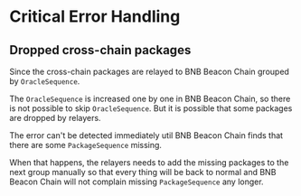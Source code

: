 # Critical Error Handling

## Dropped cross-chain packages 

Since the cross-chain packages are relayed to BNB Beacon Chain grouped by `OracleSequence`. 

The `OracleSequence` is increased one by one in BNB Beacon Chain, so there is not possible to
skip `OracleSequence`. But it is possible that some packages are dropped by relayers.

The error can't be detected immediately util BNB Beacon Chain finds that there are some 
`PackageSequence` missing.

When that happens, the relayers needs to add the missing packages to the next group 
manually so that every thing will be back to normal and BNB Beacon Chain will not complain
missing `PackageSequence` any longer.